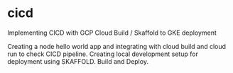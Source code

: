 # cicd
Implementing CICD with GCP Cloud Build / Skaffold to GKE deployment


Creating a node hello world app and integrating with cloud build and cloud run to check CICD pipeline.
Creating local development setup for deployment using SKAFFOLD. Build and Deploy. 

